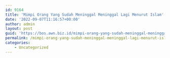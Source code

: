 ```yaml
---
id: 9164
title: 'Mimpi Orang Yang Sudah Meninggal Meninggal Lagi Menurut Islam'
date: '2022-09-07T11:16:57+00:00'
author: admin
layout: post
guid: 'https://bos.awn.biz.id/mimpi-orang-yang-sudah-meninggal-meninggal-lagi-menurut-islam/'
permalink: /mimpi-orang-yang-sudah-meninggal-meninggal-lagi-menurut-islam/
categories:
    - Uncategorized
---
```


